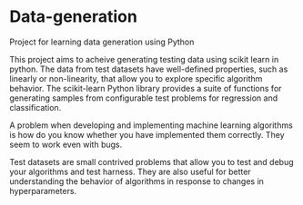 # Data-generation
Project for learning data generation using Python     

This project aims to acheive generating testing data using scikit learn in python.
The data from test datasets have well-defined properties, such as linearly or non-linearity, that allow you to explore specific algorithm behavior. The scikit-learn Python library provides a suite of functions for generating samples from configurable test problems for regression and classification.      

A problem when developing and implementing machine learning algorithms is how do you know whether you have implemented them correctly. They seem to work even with bugs.     

Test datasets are small contrived problems that allow you to test and debug your algorithms and test harness. They are also useful for better understanding the behavior of algorithms in response to changes in hyperparameters.
